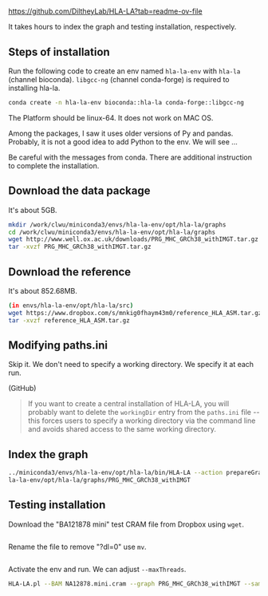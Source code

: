 # 


https://github.com/DiltheyLab/HLA-LA?tab=readme-ov-file

It takes hours to index the graph and testing installation, respectively.



## Steps of installation

Run the following code to create an env named `hla-la-env` with `hla-la` (channel bioconda). `libgcc-ng` (channel conda-forge) is required to installing hla-la.

```bash
conda create -n hla-la-env bioconda::hla-la conda-forge::libgcc-ng
```

The Platform should be linux-64. It does not work on MAC OS.

Among the packages, I saw it uses older versions of Py and pandas. Probably, it is not a good idea to add Python to the env. We will see ... 

Be careful with the messages from conda. There are additional instruction to complete the installation.

## Download the data package

It's about 5GB.

```bash
mkdir /work/clwu/miniconda3/envs/hla-la-env/opt/hla-la/graphs
cd /work/clwu/miniconda3/envs/hla-la-env/opt/hla-la/graphs
wget http://www.well.ox.ac.uk/downloads/PRG_MHC_GRCh38_withIMGT.tar.gz
tar -xvzf PRG_MHC_GRCh38_withIMGT.tar.gz
```

## Download the reference

It's about 852.68MB.

```bash
(in envs/hla-la-env/opt/hla-la/src)
wget https://www.dropbox.com/s/mnkig0fhaym43m0/reference_HLA_ASM.tar.gz
tar -xvzf reference_HLA_ASM.tar.gz
```

## Modifying paths.ini

Skip it. We don't need to specify a working directory. We specify it at each run.

(GitHub)
> If you want to create a central installation of HLA-LA, you will probably want to delete the `workingDir` entry from the `paths.ini` file -- this forces users to specify a working directory via the command line and avoids shared access to the same working directory.

## Index the graph

```bash
../miniconda3/envs/hla-la-env/opt/hla-la/bin/HLA-LA --action prepareGraph --PRG_graph_dir /work/clwu/miniconda3/envs/h
la-la-env/opt/hla-la/graphs/PRG_MHC_GRCh38_withIMGT
```

## Testing installation

Download the "BA121878 mini" test CRAM file from Dropbox using `wget`.

```bash
```

Rename the file to remove "?dl=0" use `mv`.

```bash
```

Activate the env and run. We can adjust `--maxThreads`.

```bash
HLA-LA.pl --BAM NA12878.mini.cram --graph PRG_MHC_GRCh38_withIMGT --sampleID NA12878 --maxThreads 7 --workingDir /work/clwu/HLA-LA/
```

